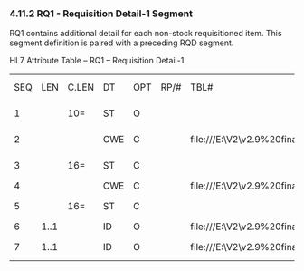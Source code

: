 ### 4.11.2 RQ1 - Requisition Detail-1 Segment

RQ1 contains additional detail for each non-stock requisitioned item. This segment definition is paired with a preceding RQD segment.

HL7 Attribute Table – RQ1 – Requisition Detail-1

|     |     |     |     |     |     |     |     |     |
| --- | --- | --- | --- | --- | --- | --- | --- | --- |
| SEQ | LEN | C.LEN | DT | OPT | RP/# | TBL# | ITEM # | ELEMENT NAME |
| 1 |  | 10= | ST | O |  |  | 00285 | Anticipated Price |
| 2 |  |  | CWE | C |  | file:///E:\V2\v2.9%20final%20Nov%20from%20Frank\V29_CH02C_Tables.docx#HL70385[0385] | 00286 | Manufacturer Identifier |
| 3 |  | 16= | ST | C |  |  | 00287 | Manufacturer’s Catalog |
| 4 |  |  | CWE | C |  | file:///E:\V2\v2.9%20final%20Nov%20from%20Frank\V29_CH02C_Tables.docx#HL70683[0683] | 00288 | Vendor ID |
| 5 |  | 16= | ST | C |  |  | 00289 | Vendor Catalog |
| 6 | 1..1 |  | ID | O |  | file:///E:\V2\v2.9%20final%20Nov%20from%20Frank\V29_CH02C_Tables.docx#HL70136[0136] | 00290 | Taxable |
| 7 | 1..1 |  | ID | O |  | file:///E:\V2\v2.9%20final%20Nov%20from%20Frank\V29_CH02C_Tables.docx#HL70136[0136] | 00291 | Substitute Allowed |
